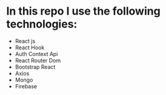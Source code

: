 # In this repo I use the following technologies:
- React js
- React Hook
- Auth Context Api
- React Router Dom
- Bootstrap React 
- Axios
- Mongo
- Firebase